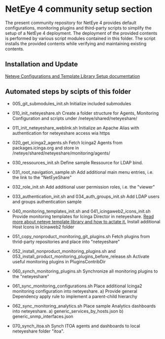
# NetEye 4 community setup section

The present community repository for NetEye 4 provides default configurations, monitoring plugins and third-party scripts to simplify the setup of a NetEye 4 deployment. The deployment of the provided contents is performed by various script modules contained in this folder. The script installs the provided contents while verifying and maintaining existing contents.

## Installation and Update

[Neteye Configurations and Template Library Setup documentation](../doc/050_community_configs_init.md)


## Automated steps by scipts of this folder

- 005_git_submodules_init.sh
  Initialize included submodules

- 010_init_neteyeshare.sh
  Create a folder structure for Agents, Monitoring Configuration and scripts under /neteye/shared/neteyeshare/

- 011_init_neteyeshare_weblink.sh
  Initialize an Apache Alias with authentication for neteyeshare access wia https

- 020_get_icinga2_agents.sh
  Fetch Icinga2 Agents from packages.icinga.org and store in /neteye/shared/neteyeshare/monitoring/agents/

- 030_ressources_init.sh
  Define sample Ressource for LDAP bind.
- 031_root_navigation_sample.sh
  Add additional main menu entries, i.e. the link to the "NetEyeShare"
- 032_role_init.sh
  Add additional user permission roles, i.e. the "viewer"
- 033_authentication_init.sh and 034_auth_groups_init.sh
  Add LDAP users and groups authentication sample

- 040_monitoring_templates_init.sh and 041_icingaweb2_icons_init.sh
  Provide monitoring templates for Icinga Director in neteyeshare. [Read more about neteye template library and how to actate it.](../doc/030_neteye_template_library.md)
  Install additional Host Icons in Icinaweb2 folder

- 051_copy_nonproduct_monitoring_git_plugins.sh
  Fetch plugins from thrid-party repositories and place into "neteyeshare"
- 052_install_nonproduct_monitoring_plugins.sh and 053_install_product_monitoring_plugins_before_release.sh
  Activate useful monitoring plugins in PluginsContribDir

- 060_synch_monitoring_plugins.sh
  Synchronize all monitoring plugins to the "neteyeshare"
- 061_sync_monitoring_configurations.sh
  Place additional Icinga2 monitoring configuration into neteyeshare. 
  a) Provide general Dependency apply rule to implement a parent-child hierarchy
- 062_sync_monitoring_analytics.sh
  Place sample Analytics dashboards into neteyeshare.
  a) generic_services_by_hosts.json
  b) generic_snmp_interfaces.json

- 070_synch_itoa.sh
  Synch ITOA agents and dashboards to local neteyeshare folder "itoa".

